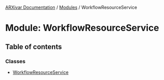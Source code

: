 [ARXivar Documentation](../README.md) / [Modules](../modules.md) / WorkflowResourceService

# Module: WorkflowResourceService

## Table of contents

### Classes

- [WorkflowResourceService](../classes/workflowresourceservice.workflowresourceservice-1.md)
